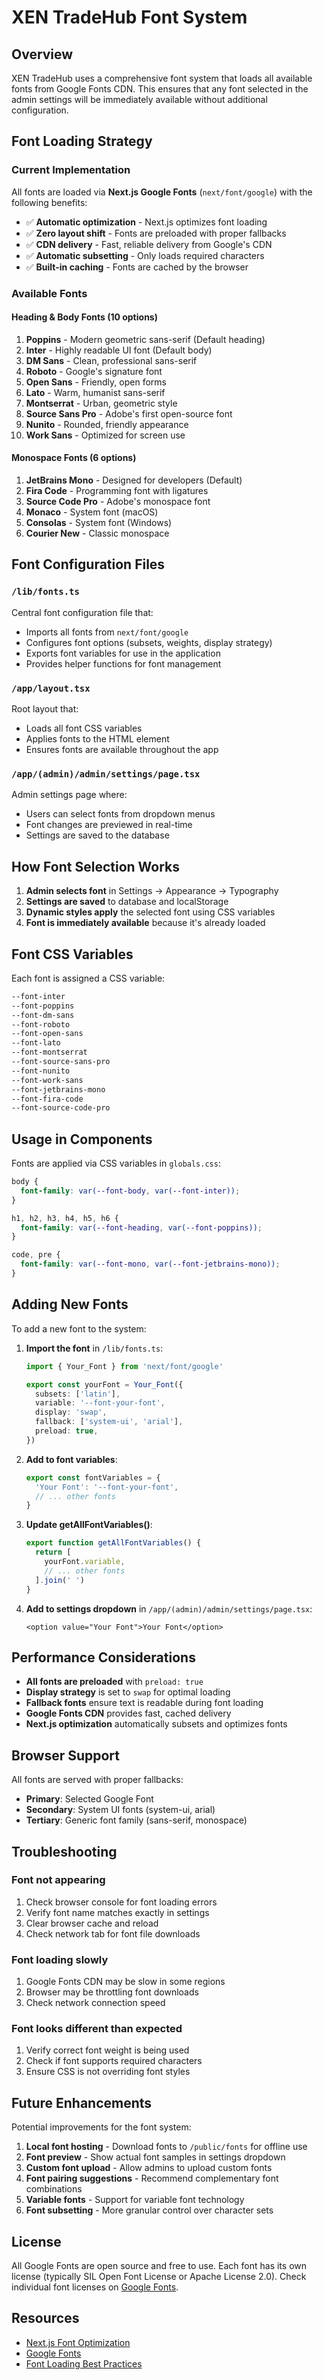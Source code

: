 # XEN TradeHub Font System

## Overview
XEN TradeHub uses a comprehensive font system that loads all available fonts from Google Fonts CDN. This ensures that any font selected in the admin settings will be immediately available without additional configuration.

## Font Loading Strategy

### Current Implementation
All fonts are loaded via **Next.js Google Fonts** (`next/font/google`) with the following benefits:
- ✅ **Automatic optimization** - Next.js optimizes font loading
- ✅ **Zero layout shift** - Fonts are preloaded with proper fallbacks
- ✅ **CDN delivery** - Fast, reliable delivery from Google's CDN
- ✅ **Automatic subsetting** - Only loads required characters
- ✅ **Built-in caching** - Fonts are cached by the browser

### Available Fonts

#### Heading & Body Fonts (10 options)
1. **Poppins** - Modern geometric sans-serif (Default heading)
2. **Inter** - Highly readable UI font (Default body)
3. **DM Sans** - Clean, professional sans-serif
4. **Roboto** - Google's signature font
5. **Open Sans** - Friendly, open forms
6. **Lato** - Warm, humanist sans-serif
7. **Montserrat** - Urban, geometric style
8. **Source Sans Pro** - Adobe's first open-source font
9. **Nunito** - Rounded, friendly appearance
10. **Work Sans** - Optimized for screen use

#### Monospace Fonts (6 options)
1. **JetBrains Mono** - Designed for developers (Default)
2. **Fira Code** - Programming font with ligatures
3. **Source Code Pro** - Adobe's monospace font
4. **Monaco** - System font (macOS)
5. **Consolas** - System font (Windows)
6. **Courier New** - Classic monospace

## Font Configuration Files

### `/lib/fonts.ts`
Central font configuration file that:
- Imports all fonts from `next/font/google`
- Configures font options (subsets, weights, display strategy)
- Exports font variables for use in the application
- Provides helper functions for font management

### `/app/layout.tsx`
Root layout that:
- Loads all font CSS variables
- Applies fonts to the HTML element
- Ensures fonts are available throughout the app

### `/app/(admin)/admin/settings/page.tsx`
Admin settings page where:
- Users can select fonts from dropdown menus
- Font changes are previewed in real-time
- Settings are saved to the database

## How Font Selection Works

1. **Admin selects font** in Settings → Appearance → Typography
2. **Settings are saved** to database and localStorage
3. **Dynamic styles apply** the selected font using CSS variables
4. **Font is immediately available** because it's already loaded

## Font CSS Variables

Each font is assigned a CSS variable:

```css
--font-inter
--font-poppins
--font-dm-sans
--font-roboto
--font-open-sans
--font-lato
--font-montserrat
--font-source-sans-pro
--font-nunito
--font-work-sans
--font-jetbrains-mono
--font-fira-code
--font-source-code-pro
```

## Usage in Components

Fonts are applied via CSS variables in `globals.css`:

```css
body {
  font-family: var(--font-body, var(--font-inter));
}

h1, h2, h3, h4, h5, h6 {
  font-family: var(--font-heading, var(--font-poppins));
}

code, pre {
  font-family: var(--font-mono, var(--font-jetbrains-mono));
}
```

## Adding New Fonts

To add a new font to the system:

1. **Import the font** in `/lib/fonts.ts`:
   ```typescript
   import { Your_Font } from 'next/font/google'
   
   export const yourFont = Your_Font({
     subsets: ['latin'],
     variable: '--font-your-font',
     display: 'swap',
     fallback: ['system-ui', 'arial'],
     preload: true,
   })
   ```

2. **Add to font variables**:
   ```typescript
   export const fontVariables = {
     'Your Font': '--font-your-font',
     // ... other fonts
   }
   ```

3. **Update getAllFontVariables()**:
   ```typescript
   export function getAllFontVariables() {
     return [
       yourFont.variable,
       // ... other fonts
     ].join(' ')
   }
   ```

4. **Add to settings dropdown** in `/app/(admin)/admin/settings/page.tsx`:
   ```tsx
   <option value="Your Font">Your Font</option>
   ```

## Performance Considerations

- **All fonts are preloaded** with `preload: true`
- **Display strategy** is set to `swap` for optimal loading
- **Fallback fonts** ensure text is readable during font loading
- **Google Fonts CDN** provides fast, cached delivery
- **Next.js optimization** automatically subsets and optimizes fonts

## Browser Support

All fonts are served with proper fallbacks:
- **Primary**: Selected Google Font
- **Secondary**: System UI fonts (system-ui, arial)
- **Tertiary**: Generic font family (sans-serif, monospace)

## Troubleshooting

### Font not appearing
1. Check browser console for font loading errors
2. Verify font name matches exactly in settings
3. Clear browser cache and reload
4. Check network tab for font file downloads

### Font loading slowly
1. Google Fonts CDN may be slow in some regions
2. Browser may be throttling font downloads
3. Check network connection speed

### Font looks different than expected
1. Verify correct font weight is being used
2. Check if font supports required characters
3. Ensure CSS is not overriding font styles

## Future Enhancements

Potential improvements for the font system:

1. **Local font hosting** - Download fonts to `/public/fonts` for offline use
2. **Font preview** - Show actual font samples in settings dropdown
3. **Custom font upload** - Allow admins to upload custom fonts
4. **Font pairing suggestions** - Recommend complementary font combinations
5. **Variable fonts** - Support for variable font technology
6. **Font subsetting** - More granular control over character sets

## License

All Google Fonts are open source and free to use. Each font has its own license (typically SIL Open Font License or Apache License 2.0). Check individual font licenses on [Google Fonts](https://fonts.google.com/).

## Resources

- [Next.js Font Optimization](https://nextjs.org/docs/app/building-your-application/optimizing/fonts)
- [Google Fonts](https://fonts.google.com/)
- [Font Loading Best Practices](https://web.dev/font-best-practices/)
